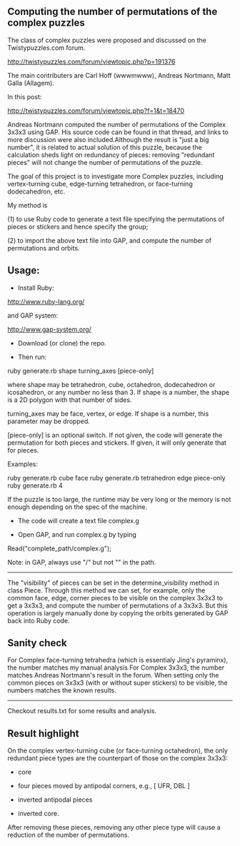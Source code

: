 Computing the number of permutations of the complex puzzles
-------

The class of complex puzzles were proposed and discussed on the Twistypuzzles.com forum.

http://twistypuzzles.com/forum/viewtopic.php?p=191376

The main contributers are Carl Hoff (wwwmwww), Andreas Nortmann, Matt Galla (Allagem). 

In this post:

http://twistypuzzles.com/forum/viewtopic.php?f=1&t=18470

Andreas Nortmann computed the number of permutations of the Complex 3x3x3 using GAP. His source code can be found in that thread, and links to more discussion were also included.Although the result is "just a big number", it is related to actual solution of this puzzle, because the calculation sheds light on redundancy of pieces: removing "redundant pieces" will not change the number of permutations of the puzzle. 

The goal of this project is to investigate more Complex puzzles, including vertex-turning cube, edge-turning tetrahedron, or face-turning dodecahedron, etc.

My method is 

(1) to use Ruby code to generate a text file specifying the permutations of pieces or stickers and hence specify the group;

(2) to import the above text file into GAP, and compute the number of permutations and orbits.



Usage:
-------
- Install Ruby:

http://www.ruby-lang.org/

and GAP system:

http://www.gap-system.org/

- Download (or clone) the repo. 

- Then run:

ruby generate.rb shape turning_axes [piece-only]

where shape may be tetrahedron, cube, octahedron, dodecahedron or icosahedron, or any number no less than 3. If shape is a number, the shape is a 2D polygon with that number of sides.

turning_axes may be face, vertex, or edge. If shape is a number, this parameter may be dropped.

[piece-only] is an optional switch. If not given, the code will generate the permutation for both pieces and stickers. If given, it will only generate that for pieces.

Examples:

ruby generate.rb cube face
ruby generate.rb tetrahedron edge piece-only
ruby generate.rb 4

If the puzzle is too large, the runtime may be very long or the memory is not enough depending on the spec of the machine.

- The code will create a text file complex.g

- Open GAP, and run complex.g by typing

Read("complete_path/complex.g");

Note: in GAP, always use "/" but not "\" in the path.

------------
The "visibility" of pieces can be set in the determine_visibility method in class Piece. Through this method we can set, for example, only the common face, edge, corner pieces to be visible on the complex 3x3x3 to get a 3x3x3, and compute the number of permutations of a 3x3x3. But this operation is largely manually done by copying the orbits generated by GAP back into Ruby code.


Sanity check
------------
For Complex face-turning tetrahedra (which is essentialy Jing's pyraminx), the number matches my manual analysis
For Complex 3x3x3, the number matches Andreas Nortmann's result in the forum.
When setting only the common pieces on 3x3x3 (with or without super stickers) to be visible, the numbers matches the known results.

------------
Checkout results.txt for some results and analysis.

Result highlight
---------
On the complex vertex-turning cube (or face-turning octahedron), the only redundant piece types are the counterpart of those on the complex 3x3x3: 

- core

- four pieces moved by antipodal corners, e.g., [ UFR, DBL ]

- inverted antipodal pieces

- inverted core.

After removing these pieces, removing any other piece type will cause a reduction of the number of permutations.